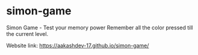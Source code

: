 # simon-game
Simon Game - Test your memory power
Remember all the color pressed till the current level.

Website link: https://aakashdev-17.github.io/simon-game/
